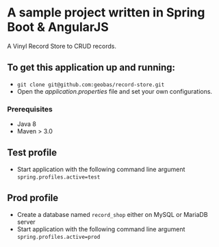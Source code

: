# A sample project written in Spring Boot & AngularJS

A Vinyl Record Store to CRUD records.

## To get this application up and running:
- `git clone git@github.com:geobas/record-store.git`
- Open the *application.properties* file and set your own configurations.

### Prerequisites
- Java 8
- Maven > 3.0

## Test profile
- Start application with the following command line argument `spring.profiles.active=test`

## Prod profile
- Create a database named `record_shop` either on MySQL or MariaDB server
- Start application with the following command line argument `spring.profiles.active=prod`